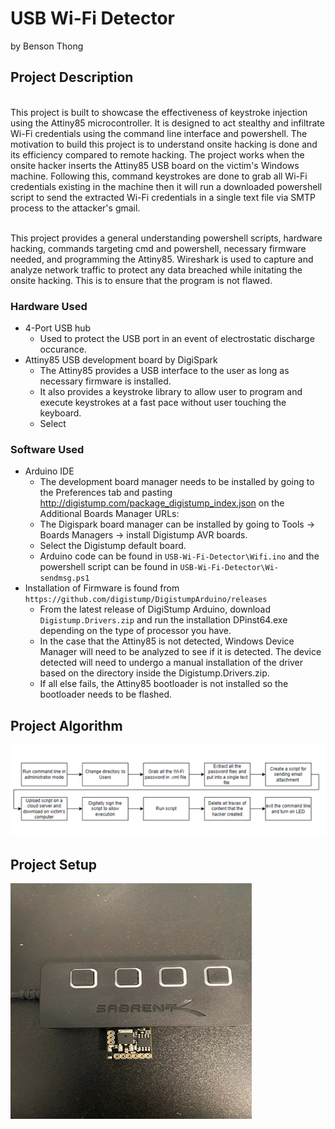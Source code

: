 # USB Wi-Fi Detector 
by Benson Thong

## Project Description
<br/>This project is built to showcase the effectiveness of keystroke injection using the Attiny85 microcontroller. It is designed to act stealthy and infiltrate Wi-Fi credentials using the command line interface and powershell. The motivation to build this project is to understand onsite hacking is done and its efficiency compared to remote hacking. The project works when the onsite hacker inserts the Attiny85 USB board on the victim's Windows machine. Following this, command keystrokes are done to grab all Wi-Fi credentials existing in the machine then it will run a downloaded powershell script to send the extracted Wi-Fi credentials in a single text file via SMTP process to the attacker's gmail. 

<br/> This project provides a general understanding powershell scripts, hardware hacking, commands targeting cmd and powershell, necessary firmware needed, and programming the Attiny85. Wireshark is used to capture and analyze network traffic to protect any data breached while initating the onsite hacking. This is to ensure that the program is not flawed.   </br> 

### Hardware Used
- 4-Port USB hub 
  - Used to protect the USB port in an event of electrostatic discharge occurance.
- Attiny85 USB development board by DigiSpark
  - The Attiny85 provides a USB interface to the user as long as necessary firmware is installed.
  - It also provides a keystroke library to allow user to program and execute keystrokes at a fast pace without user touching the keyboard.
  - Select 
### Software Used 
- Arduino IDE
  - The development board manager needs to be installed by going to the Preferences tab and pasting http://digistump.com/package_digistump_index.json on the Additional Boards Manager URLs:
  - The Digispark board manager can be installed by going to Tools -> Boards Managers -> install Digistump AVR boards. 
  - Select the Digistump default board.
  - Arduino code can be found in ```USB-Wi-Fi-Detector\Wifi.ino``` and the powershell script can be found in ```USB-Wi-Fi-Detector\Wi-sendmsg.ps1```
- Installation of Firmware is found from ```https://github.com/digistump/DigistumpArduino/releases```
  - From the latest release of DigiStump Arduino, download ```Digistump.Drivers.zip``` and run the installation DPinst64.exe depending on the type of processor you have. 
  - In the case that the Attiny85 is not detected, Windows Device Manager will need to be analyzed to see if it is detected. The device detected will need to undergo a manual installation of the driver based on the directory inside the Digistump.Drivers.zip. 
  - If all else fails, the Attiny85 bootloader is not installed so the bootloader needs to be flashed.
## Project Algorithm 
![](pictures/ProjectAlgorithm.png)

## Project Setup
![](pictures/USB.png)

